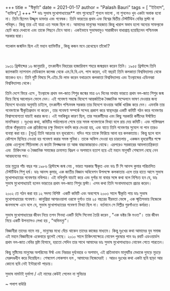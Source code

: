 +++
title = "স্বীকৃতি"
date = 2021-01-17
author = "Palash Bauri"
tags = [ "ইতিহাস", "ব্যক্তিত্ব",]
+++
** ডাঃ সুভাষ মুখোপাধ্যায়ের** নাম শুনেছো? শুনলে ভালো , না শুনলেও খুব একটা
অবাক হবো না। তিনি ছিলেন উজ্জ্বল ডাক্তার এবং গবেষক। তিনি ভারতের প্রথম এবং
বিশ্বের দ্বিতীয় টেস্টটিউব বেবির স্রস্টা বা পথিকৃৎ। কিন্তু তার এই যাত্রা
এত সহজ ছিল না। আমাদের মানুষের সহজাত কিন্তু খারাপ স্বভাব হলো অন্যের
সাফল্যকে ছোট করে দেখানো এবং তাকে পিছনে টেনে আনা। একইভাবে সুভাষবাবুও
সারাজীবন বাধাপ্রাপ্ত হয়েছিলেন পশ্চিমবঙ্গ সরকার দ্বারা।

গতকাল জন্মদিন ছিল এই মহান ব্যাক্তিটির , কিন্তু কজন মনে রেখেছেন তাঁকে!?

 

  
 

১৯৩১ খ্রিস্টাব্দের ১৬ জানুয়ারি , তৎকালীন বিহারের হাজারিবাগ শহরে
জন্মগ্রহন করেন তিনি। ১৯৫৫ খ্রিস্টাব্দে তিনি ক্যালকাটা ন্যাশনাল মেডিক্যাল
কলেজ থেকে এম.বি.বি.এস. পাস করেন, ওই বছরই তিনি কলকাতা বিশ্ববিদ্যালয় থেকে
স্নাতকও হন। তিনি দুটি বিষয়ে পি.এইচ.ডি লাভ করেন যথাক্রমে কলকাতা
বিশ্ববিদ্যালয় এবং ইংল্যান্ডের এডিনবরা বিশ্ববিদ্যালয় থেকে।

তিনি দেশে ফিরে এসে , ইংল্যান্ডে প্রথম নল-জাত শিশুর জন্মের মাত্র ৬৭ দিনের
মাথায় ভারতে প্রথম নল-জাত শিশুর জন্ম দিয়ে বিশ্বে আলোড়ন ফেলে দেন। এই
গবেষণা সম্বন্ধে বিদেশে আন্তর্জাতিক বৈজ্ঞানিক সম্মেলনে ভাষণ দেওয়ার জন্য
বিদেশে যাওয়ার অনুমতি চাইলে, তৎকালীন পশ্চিমবঙ্গ সরকার তার বিদেশে যাওয়ার
আর্জি খারিজ করে দেন। এমনকি তার গবেষণাকে স্বীকৃতিপ্রদান না করেন , তার
গবেষণা সম্পর্কে সন্দেহ প্রকাশ করে স্বাস্থ্যদপ্তর একটি কমিটি গঠন করে
গবেষণার বিশ্বাসযোগ্যতা যাচাই করার জন্য। এই সবকিছুর কারণ ছিল, তার
সহকর্মীদের এবং কিছু সরকারি কর্মীদের ঈর্ষান্বিত মানসিকতা । দুঃখের কথা,
কমিটির পর্যালোচনা শেষে তার সমস্ত গবেষণাকে মিথ্যা বলে রায় দেয় কমিটি। এবং
শাস্তিস্বরূপ তাঁকে বাঁকুড়াতে এক প্রতিষ্ঠানের চক্ষু বিভাগে বদলি করে দেওয়া
হয়, এবং যাতে তিনি গবেষণার সুযোগ না পান তারও ব্যবস্থা করা হয়।  [সূত্র] 
তিনি আক্রান্ত হন হৃদরোগে। যদিও পরে তাকে ফিরিয়ে আনা হয় কলকাতায়। কিন্তু
ছলে বলে কৌশলে ছিনিয়ে নেওয়া হয় গবেষণা করার সমস্ত সুবিধা। তাকে অফিস দেওয়া
হয় চারতলায় , একজন হৃদরোগীর পক্ষে রোজ এতগুলো সিঁড়িভাঙ্গা যে কতটা বিপজ্জনক
তা আজ বাচ্চাকাচ্চারাও বোঝে। এরপরেও সরকারের আমলাতান্ত্রিকতা এবং  চিকিৎসক
ও বৈজ্ঞানিক সমাজের ক্রমাগত বিদ্রূপ ও অপমানে হতাশ হয়ে এই মহান মানুষটি
শেষমেশ বেছে নেন আত্মহননের পথ।

তার মৃত্যুর পাঁচ বছর পর ১৯৮৬ খ্রিস্টাব্দে জন্ম নেয় , ভারত সরকার স্বীকৃত
এবং ডাঃ টি সি আনন্দ কুমার পরিচালিত টেস্টটিউব শিশু হর্ষ। ডাঃ আনন্দ কুমার,
এক জাতীয় বিজ্ঞান অধিবেশন উপলক্ষে কলকাতায় এলে তার হাতে আসে সুভাষ
মুখোপাধ্যায়ের গবেষণার নথিপত্র। এই নথিগুলি যাচাই করে এবং দুর্গার মা বাবার
সঙ্গে কথা বলে নিশ্চিত হন যে, ডাঃ সুভাষ মুখোপাধ্যায়ই হলেন ভারতের প্রথম
নল-জাত শিশুর স্রস্টা। এসব কথা তিনি সংবাদমাধ্যমে প্রচার করেন।  

২০০২ তে গঠন করা হয় ১২ সদস্য বিশিষ্ট  একটি কমিটি এবং অবশেষে ২০০৩ সালে
স্বীকৃতি পায় ডাঃ সুভাষ মুখোপাধ্যায়ের গবেষণা। কানুপ্রিয়া আগরওয়ালা ওরফে
দুর্গাও তার ২৫ বছরের নীরবতা ভেঙ্গে , এক স্মৃতিসভায় নিজেকে জনসমক্ষে এনে
বলে যে, সুভাষ মুখোপাধ্যায়ের গবেষণা মিথ্যা ছিল না। বর্তমানে সে দিল্লীর
গুরগাঁওতে কর্মরত।  

সুভাষ মুখোপাধ্যায়ের জীবন নিয়ে তপন সিনহা একটি হিন্দি সিনেমা তৈরি করেন ,
"এক ডক্টর কি মওত"। তার জীবন নিয়ে একটি উপন্যাসও লেখা হয় , "অভিমন্যু"। 

 

  

বিজ্ঞানীরা তাদের নামে নয় , মানুষের মধ্যে বেঁচে থাকেন তাদের কাজের
মাধ্যমে। কিন্তু দুঃখের কথা আমাদের যুব সমাজ এই মহান বিজ্ঞানীকে একেবারে
ভুলেই গেছে। ২০১০ সালে চিকিৎসাক্ষেত্রে নোবেল পুরস্কার পান ডঃ রবার্ট
এডওয়ার্ডস প্রথম নল-জাত বেবির স্রষ্টা হিসাবে, হয়তো সেদিন তার সাথে আমাদের
ডাঃ সুভাষ মুখোপাধ্যায়ও নোবেল পেতে পারতেন।  

কিছু মুষ্টিমেয় মানুষের অপরিমেয় ঈর্ষা এবং নিরন্তর দুর্ব্যবহার ও অপমান, এই
প্রতিভাবান মানুষটির মেধাকে দুমড়ে মুচড়ে মেরুদণ্ডহীন করে দিয়েছিল। শেষমেশ
লোকসান হল , আমাদের নিজেদেরই । আরও দুঃখের কথা একটা ছবি ছাড়া আর কোনো ছবি
নেই ইন্টারনেট পাড়ায়। 

সুভাষ নামটাই দুর্ভাগা / এই নামের কেউই পেলেন না সুবিচার

~ পলাশ বাউরি
